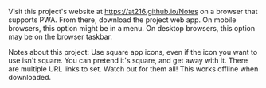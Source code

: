 Visit this project's website at https://at216.github.io/Notes on a browser that supports PWA. From there, download the project web app. On mobile browsers, this option might be in a menu. On desktop browsers, this option may be on the browser taskbar. 

Notes about this project:
  Use square app icons, even if the icon you want to use isn't square. You can pretend it's square, and get away with it. 
  There are multiple URL links to set. Watch out for them all!
  This works offline when downloaded.
